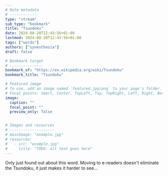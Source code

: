 ```yaml
---
# Note metadata
# -------------
type: "stream"
sub_type: "bookmark"
title: "Tsundoku"
date: 2024-08-20T12:43:56+01:00
lastmod: 2024-08-20T12:43:56+01:00
tags: ["words"]
authors: ["synesthesia"]
draft: false

# Bookmark target
# ---------------
bookmark_of: "https://en.wikipedia.org/wiki/Tsundoku"
bookmark_title: "Tsundoku"

# Featured image
# To use, add an image named `featured.jpg/png` to your page's folder.
# Focal points: Smart, Center, TopLeft, Top, TopRight, Left, Right, BottomLeft, Bottom, BottomRight.
image:
  caption: ""
  focal_point: ""
  preview_only: false


# Images and resources
# --------------------
# mainImage: "example.jpg"
# resources:
#   - src: "example.jpg"
#     title: "TODO: alt text goes here"
---
```

Only just found out about this word. Moving to e-readers doesn't eliminate the Tsundoku, it just makes it harder to see...  
